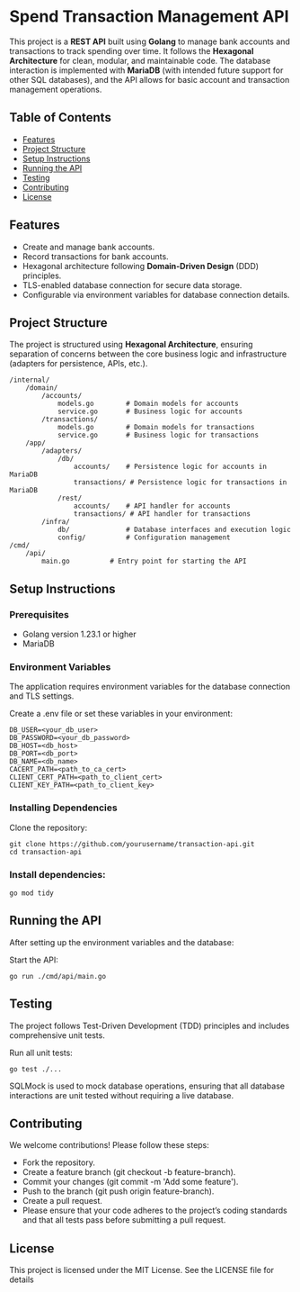 # Spend Transaction Management API

This project is a **REST API** built using **Golang** to manage bank accounts and transactions to track spending over time. It follows the **Hexagonal Architecture** for clean, modular, and maintainable code. The database interaction is implemented with **MariaDB** (with intended future support for other SQL databases), and the API allows for basic account and transaction management operations.

## Table of Contents

- [Features](#features)
- [Project Structure](#project-structure)
- [Setup Instructions](#setup-instructions)
- [Running the API](#running-the-api)
- [Testing](#testing)
- [Contributing](#contributing)
- [License](#license)

## Features

- Create and manage bank accounts.
- Record transactions for bank accounts.
- Hexagonal architecture following **Domain-Driven Design** (DDD) principles.
- TLS-enabled database connection for secure data storage.
- Configurable via environment variables for database connection details.

## Project Structure

The project is structured using **Hexagonal Architecture**, ensuring separation of concerns between the core business logic and infrastructure (adapters for persistence, APIs, etc.).

```text
/internal/
    /domain/
        /accounts/
            models.go        # Domain models for accounts
            service.go       # Business logic for accounts
        /transactions/
            models.go        # Domain models for transactions
            service.go       # Business logic for transactions
    /app/
        /adapters/
            /db/
                accounts/    # Persistence logic for accounts in MariaDB
                transactions/ # Persistence logic for transactions in MariaDB
            /rest/
                accounts/    # API handler for accounts
                transactions/ # API handler for transactions
        /infra/
            db/              # Database interfaces and execution logic
            config/          # Configuration management
/cmd/
    /api/
        main.go          # Entry point for starting the API
```

## Setup Instructions

### Prerequisites
* Golang version 1.23.1 or higher
* MariaDB

### Environment Variables
The application requires environment variables for the database connection and TLS settings.

Create a .env file or set these variables in your environment:

```text
DB_USER=<your_db_user>
DB_PASSWORD=<your_db_password>
DB_HOST=<db_host>
DB_PORT=<db_port>
DB_NAME=<db_name>
CACERT_PATH=<path_to_ca_cert>
CLIENT_CERT_PATH=<path_to_client_cert>
CLIENT_KEY_PATH=<path_to_client_key>
```

### Installing Dependencies
Clone the repository:

```text
git clone https://github.com/yourusername/transaction-api.git
cd transaction-api
```

### Install dependencies:

```text
go mod tidy
```

## Running the API
After setting up the environment variables and the database:

Start the API:
```test
go run ./cmd/api/main.go
```

## Testing
The project follows Test-Driven Development (TDD) principles and includes comprehensive unit tests.

Run all unit tests:

```test
go test ./...
```

SQLMock is used to mock database operations, ensuring that all database interactions are unit tested without requiring a live database.

## Contributing
We welcome contributions! Please follow these steps:

* Fork the repository.
* Create a feature branch (git checkout -b feature-branch).
* Commit your changes (git commit -m 'Add some feature').
* Push to the branch (git push origin feature-branch).
* Create a pull request.
* Please ensure that your code adheres to the project’s coding standards and that all tests pass before submitting a pull request.

## License
This project is licensed under the MIT License. See the LICENSE file for details